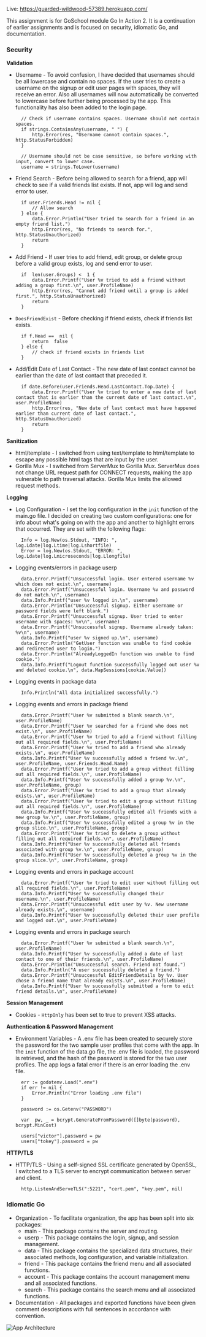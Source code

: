 Live: https://guarded-wildwood-57389.herokuapp.com/

This assignment is for GoSchool module Go In Action 2. It is a continuation of earlier assignments and is focused on security, idiomatic Go, and documentation.

### Security
**Validation**  
- Username - To avoid confusion, I have decided that usernames should be all lowercase and contain no spaces. If the user tries to create a username on the signup or edit user pages with spaces, they will receive an error. Also all usernames will now automatically be converted to lowercase before further being processed by the app. This functionality has also been added to the login page.

		// Check if username contains spaces. Username should not contain spaces.
		if strings.ContainsAny(username, " ") {
			http.Error(res, "Username cannot contain spaces.", http.StatusForbidden)
		}

		// Username should not be case sensitive, so before working with input, convert to lower case.
		username = strings.ToLower(username)

- Friend Search - Before being allowed to search for a friend, app will check to see if a valid friends list exists. If not, app will log and send error to user.

		if user.Friends.Head != nil {
			// Allow search
		} else {
			data.Error.Println("User tried to search for a friend in an empty friend list.")
			http.Error(res, "No friends to search for.", http.StatusUnauthorized)
			return
		}

- Add Friend - If user tries to add friend, edit group, or delete group before a valid group exists, log and send error to user.

		if  len(user.Groups) <  1 {
			data.Error.Printf("User %v tried to add a friend without adding a group first.\n", user.ProfileName)
			http.Error(res, "Cannot add friend until a group is added first.", http.StatusUnauthorized)
			return
		}

- `DoesFriendExist` - Before checking if friend exists, check if friends list exists.

		if f.Head ==  nil {
			return  false
		} else {
			// check if friend exists in friends list
		}

- Add/Edit Date of Last Contact - The new date of last contact cannot be earlier than the date of last contact that preceded it.

		if date.Before(user.Friends.Head.LastContact.Top.Date) {
			data.Error.Printf("User %v tried to enter a new date of last contact that is earlier than the current date of last contact.\n", user.ProfileName)
			http.Error(res, "New date of last contact must have happened earlier than current date of last contact.", http.StatusUnauthorized)
			return
		}

**Sanitization**  
- html/template - I switched from using text/template to html/template to escape any possible html tags that are input by the user.
- Gorilla Mux - I switched from ServerMux to Gorilla Mux. ServerMux does not change URL request path for CONNECT requests, making the app vulnerable to path traversal attacks. Gorilla Mux limits the allowed request methods.

**Logging**  
- Log Configuration - I set the log configuration in the `init` function of the main.go file. I decided on creating two custom configurations: one for info about what's going on with the app and another to highlight errors that occurred. They are set with the following flags:

		Info = log.New(os.Stdout, "INFO: ", log.Ldate|log.Ltime|log.Lshortfile)
		Error = log.New(os.Stdout, "ERROR: ", log.Ldate|log.Lmicroseconds|log.Llongfile)

- Logging events/errors in package userp

		data.Error.Printf("Unsuccessful login. User entered username %v which does not exist.\n", username)
		data.Error.Printf("Unsuccessful login. Username %v and password do not match.\n", username)
		data.Info.Printf("user %v logged in.\n", username)
		data.Error.Println("Unsuccessful signup. Either username or password fields were left blank.")
		data.Error.Printf("Unsuccessful signup. User tried to enter username with spaces: %v\n", username)
		data.Error.Printf("Unsuccessful signup. Username already taken: %v\n", username)
		data.Info.Printf("user %v signed up.\n", username)
		data.Error.Println("GetUser function was unable to find cookie and redirected user to login.")
		data.Error.Println("AlreadyLoggedIn function was unable to find cookie.")
		data.Info.Printf("Logout function successfully logged out user %v and deleted cookie.\n", data.MapSessions[cookie.Value])

- Logging events in package data

		Info.Println("All data initialized successfully.")

- Logging events and errors in package friend

		data.Error.Printf("User %v submitted a blank search.\n", user.ProfileName)
		data.Error.Printf("User %v searched for a friend who does not exist.\n", user.ProfileName)
		data.Error.Printf("User %v tried to add a friend without filling out all required fields.\n", user.ProfileName)
		data.Error.Printf("User %v tried to add a friend who already exists.\n", user.ProfileName)
		data.Info.Printf("User %v successfully added a friend %v.\n", user.ProfileName, user.Friends.Head.Name)
		data.Error.Printf("User %v tried to add a group without filling out all required fields.\n", user.ProfileName)
		data.Info.Printf("User %v successfully added a group %v.\n", user.ProfileName, group)
		data.Error.Printf("User %v tried to add a group that already exists.\n", user.ProfileName)
		data.Error.Printf("User %v tried to edit a group without filling out all required fields.\n", user.ProfileName)
		data.Info.Printf("User %v successfully edited all friends with a new group %v.\n", user.ProfileName, group)
		data.Info.Printf("User %v successfully edited a group %v in the group slice.\n", user.ProfileName, group)
		data.Error.Printf("User %v tried to delete a group without filling out all required fields.\n", user.ProfileName)
		data.Info.Printf("User %v successfully deleted all friends associated with group %v.\n", user.ProfileName, group)
		data.Info.Printf("User %v successfully deleted a group %v in the group slice.\n", user.ProfileName, group)

- Logging events and errors in package account

		data.Error.Printf("User %v tried to edit user without filling out all required fields.\n", user.ProfileName)
		data.Info.Printf("User %v successfully changed their username.\n", user.ProfileName)
		data.Error.Printf("Unsuccessful edit user by %v. New username already exists.\n", username)
		data.Info.Printf("User %v successfully deleted their user profile and logged out.\n", user.ProfileName)

- Logging events and errors in package search

		data.Error.Printf("User %v submitted a blank search.\n", user.ProfileName)
		data.Info.Printf("User %v successfully added a date of last contact to one of their friends.\n", user.ProfileName)
		data.Error.Println("Unsuccessful search. Friend not found.")
		data.Info.Println("A user successfully deleted a friend.")
		data.Error.Printf("Unsuccessful EditFriendDetails by %v. User chose a friend name that already exists.\n", user.ProfileName)
		data.Info.Printf("User %v successfully submitted a form to edit friend details.\n", user.ProfileName)

**Session Management** 
- Cookies - `HttpOnly` has been set to true to prevent XSS attacks.

**Authentication & Password Management**  
- Environment Variables - A .env file has been created to securely store the password for the two sample user profiles that come with the app. In the `init` function of the data.go file, the .env file is loaded, the password is retrieved, and the hash of the password is stored for the two user profiles. The app logs a fatal error if there is an error loading the .env file.

		err := godotenv.Load(".env")
		if err != nil {
			Error.Println("Error loading .env file")
		}

		password := os.Getenv("PASSWORD")

		var  pw, _ = bcrypt.GenerateFromPassword([]byte(password), bcrypt.MinCost)

		users["victor"].password = pw
		users["tokey"].password = pw

**HTTP/TLS**  
- HTTP/TLS - Using a self-signed SSL certificate generated by OpenSSL, I switched to a TLS server to encrypt communication between server and client.

		http.ListenAndServeTLS(":5221", "cert.pem", "key.pem", nil)

### Idiomatic Go
- Organization - To facilitate organization, the app has been split into six packages:
	- main - This package contains the server and routing.
	- userp - This package contains the login, signup, and session management.
	- data - This package contains the specialized data structures, their associated methods, log configuration, and variable initialization.
	- friend - This package contains the friend menu and all associated functions.
	- account - This package contains the account management menu and all associated functions.
	- search - This package contains the search menu and all associated functions.
- Documentation - All packages and exported functions have been given comment descriptions with full sentences in accordance with convention.

![App Architecture](architecture.png)